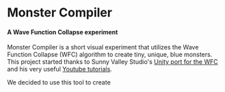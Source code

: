 # Monster Compiler
#### A Wave Function Collapse experiment

Monster Compiler is a short visual experiment that utilizes the Wave Function Collapse (WFC) algorithm to create tiny, unique, blue monsters. This project started thanks to Sunny Valley Studio's [Unity port for the WFC](https://github.com/SunnyValleyStudio/WaveFunctionCollapseUnityTilemapTutorial) and his very useful [Youtube tutorials](https://youtu.be/ws4r3wLPNSE?list=PLcRSafycjWFeKAS40OdIvhL7j-vsgE3eg). 

We decided to use this tool to create 
